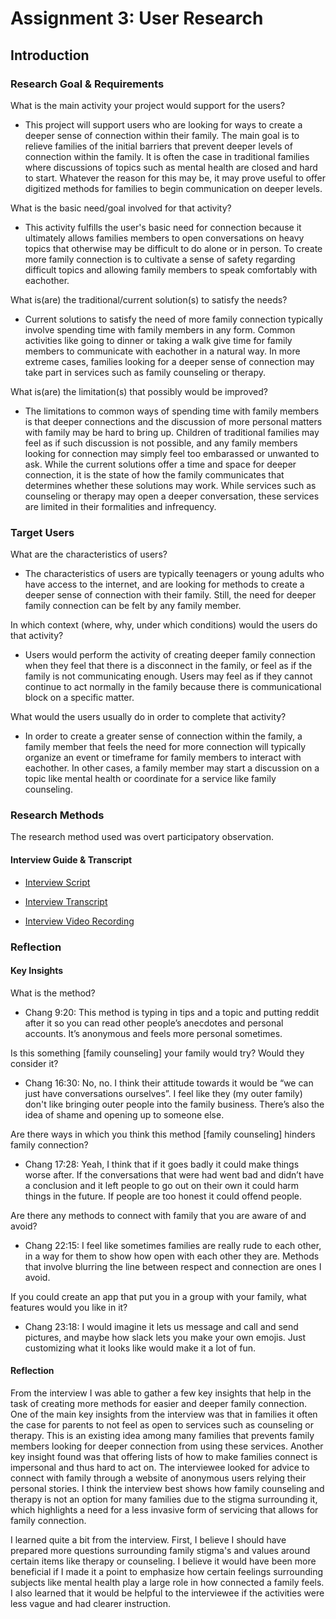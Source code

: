 # Assignment 3: User Research

<h2>Introduction</h2>

<h3>Research Goal & Requirements</h3>

What is the main activity your project would support for the users?
  * This project will support users who are looking for ways to create a deeper sense of connection within their family.
  The main goal is to relieve families of the initial barriers that prevent deeper levels of connection within the family. 
  It is often the case in traditional families where discussions of topics such as mental health are closed and hard to start.
  Whatever the reason for this may be, it may prove useful to offer digitized methods for families to begin communication on deeper levels.

What is the basic need/goal involved for that activity?
  * This activity fulfills the user's basic need for connection because it ultimately allows families members to open conversations on heavy topics that otherwise may be difficult to do alone or in person. 
  To create more family connection is to cultivate a sense of safety regarding difficult topics and allowing family members to speak comfortably with eachother. 

What is(are) the traditional/current solution(s) to satisfy the needs?
  * Current solutions to satisfy the need of more family connection typically involve spending time with family members in any form. 
  Common activities like going to dinner or taking a walk give time for family members to communicate with eachother in a natural way.
  In more extreme cases, families looking for a deeper sense of connection may take part in services such as family counseling or therapy.

What is(are) the limitation(s) that possibly would be improved?
  * The limitations to common ways of spending time with family members is that deeper connections and the discussion of more personal matters with family may be hard to bring up. 
  Children of traditional families may feel as if such discussion is not possible, and any family members looking for connection may simply feel too embarassed or unwanted to ask. 
  While the current solutions offer a time and space for deeper connection, it is the state of how the family communicates that determines whether these solutions may work. 
  While services such as counseling or therapy may open a deeper conversation, these services are limited in their formalities and infrequency.

<h3>Target Users</h3>

What are the characteristics of users?
  * The characteristics of users are typically teenagers or young adults who have access to the internet, and are looking for methods to create a deeper sense of connection with their family. 
  Still, the need for deeper family connection can be felt by any family member.

In which context (where, why, under which conditions) would the users do that activity?
  * Users would perform the activity of creating deeper family connection when they feel that there is a disconnect in the family, or feel as if the family is not communicating enough.
  Users may feel as if they cannot continue to act normally in the family because there is communicational block on a specific matter. 

What would the users usually do in order to complete that activity?
  * In order to create a greater sense of connection within the family, a family member that feels the need for more connection will typically organize an event or timeframe for family members to interact with eachother.
  In other cases, a family member may start a discussion on a topic like mental health or coordinate for a service like family counseling.
  
<h3>Research Methods</h3>

The research method used was overt participatory observation.


<h4>Interview Guide & Transcript</h4>


 * <a href="https://docs.google.com/document/d/1lEpzIQhYWiMLxqEfkPvBdDgZuoYIh8TOEFtMp0sSt-4/edit?usp=sharing">Interview Script</a>


 * <a href="https://docs.google.com/document/d/1DKVyuH1Qb8lBIqRmR4RyNHY-A3WUU9c6k-oIn3fGQJE/edit?usp=sharing">Interview Transcript</a>


 * <a href="">Interview Video Recording</a>

<h3>Reflection</h3>

<h4>Key Insights</h4>

What is the method?
 * Chang 9:20: This method is typing in tips and a topic and putting reddit after it so you can read other people’s anecdotes and personal accounts. It’s anonymous and feels more personal sometimes.

Is this something [family counseling] your family would try? Would they consider it?
 * Chang 16:30: No, no. I think their attitude towards it would be “we can just have conversations ourselves”. I feel like they (my outer family) don't like bringing outer people into the family business. There’s also the idea of shame and opening up to someone else.

Are there ways in which you think this method [family counseling] hinders family connection?
 * Chang 17:28: Yeah, I think that if it goes badly it could make things worse after. If the conversations that were had went bad and didn’t have a conclusion and it left people to go out on their own it could harm things in the future. If people are too honest it could offend people.


Are there any methods to connect with family that you are aware of and avoid? 
 * Chang 22:15: I feel like sometimes families are really rude to each other, in a way for them to show how open with each other they are. Methods that involve blurring the line between respect and connection are ones I avoid.


If you could create an app that put you in a group with your family, what features would you like in it?
 * Chang 23:18: I would imagine it lets us message and call and send pictures, and maybe how slack lets you make your own emojis. Just customizing what it looks like would make it a lot of fun.

<h4>Reflection</h4>

From the interview I was able to gather a few key insights that help in the task of creating more methods for easier and deeper family connection. One of the main key insights from the interview was that in families it often the case for parents to not feel as open to services such as counseling or therapy. This is an existing idea among many families that prevents family members looking for deeper connection from using these services. Another key insight found was that offering lists of how to make families connect is impersonal and thus hard to act on. The interviewee looked for advice to connect with family through a website of anonymous users relying their personal stories. I think the interview best shows how family counseling and therapy is not an option for many families due to the stigma surrounding it, which highlights a need for a less invasive form of servicing that allows for family connection.

I learned quite a bit from the interview. First, I believe I should have prepared more questions surrounding family stigma's and values around certain items like therapy or counseling. I believe it would have been more beneficial if I made it a point to emphasize how certain feelings surrounding subjects like mental health play a large role in how connected a family feels. I also learned that it would be helpful to the interviewee if the activities were less vague and had clearer instruction.
